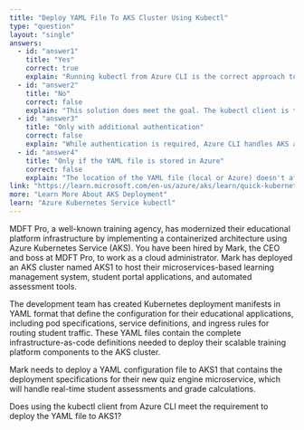 ```yaml
---
title: "Deploy YAML File To AKS Cluster Using Kubectl"
type: "question"
layout: "single"
answers:
  - id: "answer1"
    title: "Yes"
    correct: true
    explain: "Running kubectl from Azure CLI is the correct approach to deploy YAML files to an AKS cluster. Azure CLI includes kubectl functionality and can authenticate with AKS clusters to deploy Kubernetes resources defined in YAML files."
  - id: "answer2"
    title: "No"
    correct: false
    explain: "This solution does meet the goal. The kubectl client is the standard tool for deploying YAML configurations to Kubernetes clusters, and Azure CLI provides kubectl capabilities for managing AKS resources."
  - id: "answer3"
    title: "Only with additional authentication"
    correct: false
    explain: "While authentication is required, Azure CLI handles AKS authentication seamlessly when properly configured. The kubectl client through Azure CLI can deploy YAML files without requiring separate authentication steps."
  - id: "answer4"
    title: "Only if the YAML file is stored in Azure"
    correct: false
    explain: "The location of the YAML file (local or Azure) doesn't affect the ability to deploy it using kubectl. The kubectl client can deploy YAML files regardless of where they are stored, as long as they're accessible during the deployment command."
link: "https://learn.microsoft.com/en-us/azure/aks/learn/quick-kubernetes-deploy-cli"
more: "Learn More About AKS Deployment"
learn: "Azure Kubernetes Service kubectl"
---
```


MDFT Pro, a well-known training agency, has modernized their educational platform infrastructure by implementing a containerized architecture using Azure Kubernetes Service (AKS). You have been hired by Mark, the CEO and boss at MDFT Pro, to work as a cloud administrator. Mark has deployed an AKS cluster named AKS1 to host their microservices-based learning management system, student portal applications, and automated assessment tools. 

The development team has created Kubernetes deployment manifests in YAML format that define the configuration for their educational applications, including pod specifications, service definitions, and ingress rules for routing student traffic. These YAML files contain the complete infrastructure-as-code definitions needed to deploy their scalable training platform components to the AKS cluster.

Mark needs to deploy a YAML configuration file to AKS1 that contains the deployment specifications for their new quiz engine microservice, which will handle real-time student assessments and grade calculations.

Does using the kubectl client from Azure CLI meet the requirement to deploy the YAML file to AKS1?

